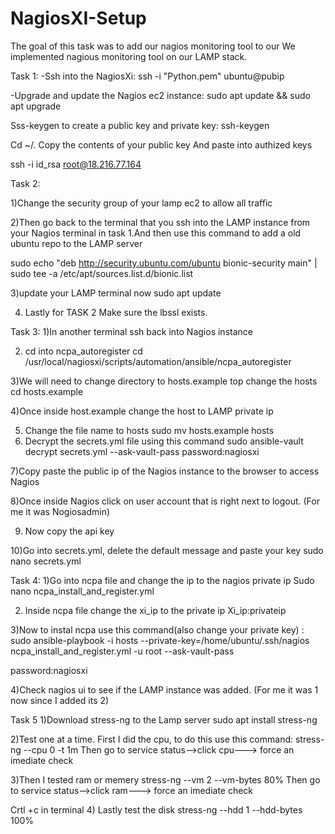 # NagiosXI-Setup
The goal of this task was to add our nagios monitoring tool to our  We implemented nagious monitoring tool on our LAMP stack.

Task 1:
-Ssh into the NagiosXi: ssh -i "Python.pem" ubuntu@pubip

-Upgrade and update the Nagios ec2 instance: sudo apt update && sudo apt upgrade

Sss-keygen to create a public key and private key: ssh-keygen

Cd ~/.
Copy the contents of your public key 
And paste into authized keys

ssh -i id_rsa root@18.216.77.164


Task 2:

1)Change the security group of your lamp ec2 to allow all traffic



2)Then go back to the terminal that you ssh into the LAMP instance from your Nagios terminal in task 1.And then use this command to add a old ubuntu repo to the LAMP server
 
sudo echo "deb http://security.ubuntu.com/ubuntu bionic-security main" | sudo tee -a /etc/apt/sources.list.d/bionic.list


3)update your LAMP terminal now 
sudo apt update

4) Lastly for TASK 2 Make sure the lbssl exists.

Task 3:
1)In another terminal ssh back into Nagios instance

2) cd into ncpa_autoregister
cd  /usr/local/nagiosxi/scripts/automation/ansible/ncpa_autoregister

3)We will need to change directory to hosts.example top change the hosts
cd hosts.example

4)Once inside host.example change the host to LAMP private ip

5) Change the file name to hosts
sudo mv hosts.example hosts
6) Decrypt the secrets.yml file using this command 
sudo ansible-vault decrypt secrets.yml --ask-vault-pass
password:nagiosxi





7)Copy paste the public ip of the Nagios instance to the browser to access Nagios

8)Once inside Nagios click on user account that is right next to logout. (For me it was Nogiosadmin)


9) Now copy the api key

10)Go into secrets.yml, delete the default message and paste your key 
 sudo nano secrets.yml 

Task 4:
1)Go into ncpa file and change the ip to the nagios private ip
Sudo nano ncpa_install_and_register.yml

2) Inside ncpa file change the xi_ip to the private ip
Xi_ip:privateip

3)Now to instal ncpa use this command(also change your private key) : 
sudo ansible-playbook -i hosts --private-key=/home/ubuntu/.ssh/nagios
ncpa_install_and_register.yml -u root --ask-vault-pass

password:nagiosxi

4)Check nagios ui to see if the LAMP instance was added. (For me it was 1 now since I added its 2)


Task 5
1)Download stress-ng to the Lamp server 
sudo apt install stress-ng

2)Test one at a time. First I did the cpu, to do this use this command:
stress-ng --cpu 0 -t 1m
Then go to service status-->click cpu---> force an imediate check



3)Then I tested ram or memery
stress-ng --vm 2 --vm-bytes 80%
Then go to service status-->click ram---> force an imediate check


Crtl +c in terminal
4) Lastly test the disk
stress-ng --hdd 1 --hdd-bytes 100%




